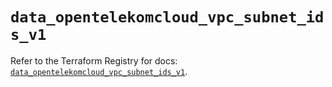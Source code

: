 # `data_opentelekomcloud_vpc_subnet_ids_v1`

Refer to the Terraform Registry for docs: [`data_opentelekomcloud_vpc_subnet_ids_v1`](https://registry.terraform.io/providers/opentelekomcloud/opentelekomcloud/1.36.8/docs/data-sources/vpc_subnet_ids_v1).
